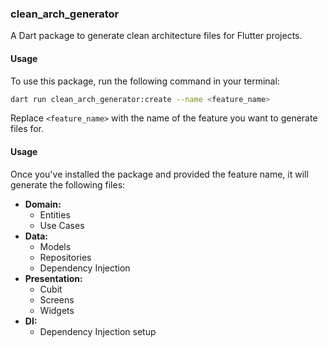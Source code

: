 ### clean_arch_generator

A Dart package to generate clean architecture files for Flutter projects.

#### Usage

To use this package, run the following command in your terminal:

```bash
dart run clean_arch_generator:create --name <feature_name>
```

Replace `<feature_name>` with the name of the feature you want to generate files for.

#### Usage

Once you've installed the package and provided the feature name, it will generate the following files:

- **Domain:**
  - Entities
  - Use Cases
- **Data:**
  - Models
  - Repositories
  - Dependency Injection
- **Presentation:**
  - Cubit
  - Screens
  - Widgets
- **DI:**
  - Dependency Injection setup

